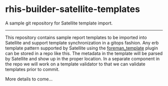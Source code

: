 # rhis-builder-satellite-templates
A sample git repository for Satellite template import.

***

This repository contains sample report templates to be imported into Satellite and support template synchronization in a gitops fashion. Any erb template pattern supported by Satellite using the [foreman_template](https://github.com/theforeman/foreman_templates) plugin can be stored in a repo like this. The metadata in the template will be parsed by Satellite and show up in the proper location. In a separate component in the repo we will work on a template validator to that we can validate templates prior to commit.

More details to come...


